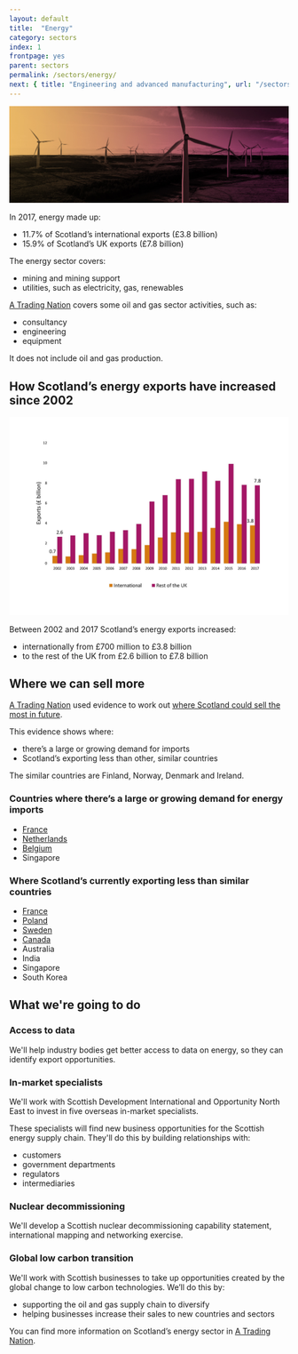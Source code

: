 ```yaml
---
layout: default
title:  "Energy"
category: sectors
index: 1
frontpage: yes
parent: sectors
permalink: /sectors/energy/
next: { title: "Engineering and advanced manufacturing", url: "/sectors/engineering-and-advanced-manufacturing/"}
---
```


![An image of wind turbines depicting the energy sector](/assets/images/sector_photography/energy.jpg)

In 2017, energy made up:

* 11.7% of Scotland’s international exports (£3.8 billion)
* 15.9% of Scotland’s UK exports (£7.8 billion)

The energy sector covers:

* mining and mining support
* utilities, such as electricity, gas, renewables

[A Trading Nation](https://www.gov.scot/publications/scotland-a-trading-nation/) covers some oil and gas sector activities, such as:

* consultancy
* engineering
* equipment

It does not include oil and gas production.

## How Scotland’s energy exports have increased since 2002
![Graph showing how Scotland’s energy exports increased to the rest of the UK and internationally between 2002 and 2017.](/assets/images/charts_and_graphs/sector/energy-figure-1.jpg)


Between 2002 and 2017 Scotland’s energy exports increased:
* internationally from £700 million to £3.8 billion
* to the rest of the UK from £2.6 billion to £7.8 billion

## Where we can sell more
[A Trading Nation](https://www.gov.scot/publications/scotland-a-trading-nation/) used evidence to work out [where Scotland could sell the most in future](/where-we-could-sell-more/).

This evidence shows where:

* there’s a large or growing demand for imports
* Scotland’s exporting less than other, similar countries

<div class="ds_inset-text">
<div class="ds_inset-text__text">
The similar countries are Finland, Norway, Denmark and Ireland.
</div>
</div>

### Countries where there’s a large or growing demand for energy imports
* [France](/country-profiles/france/)
* [Netherlands](/country-profiles/netherlands/)
* [Belgium](/country-profiles/belgium/)
* Singapore

### Where Scotland’s currently exporting less than similar countries
* [France](/country-profiles/france/)
* [Poland](/country-profiles/poland/)
* [Sweden](/country-profiles/sweden/)
* [Canada](/country-profiles/canada/)
* Australia
* India
* Singapore
* South Korea

## What we're going to do

### Access to data

We'll help industry bodies get better access to data on energy, so they can identify export opportunities.

### In-market specialists
We'll work with Scottish Development International and Opportunity North East to invest in five overseas in-market specialists.

These specialists will find new business opportunities for the Scottish energy supply chain. They'll do this by building relationships with:

* customers
* government departments
* regulators
* intermediaries

### Nuclear decommissioning
We'll develop a Scottish nuclear decommissioning capability statement, international mapping and networking exercise.

### Global low carbon transition
We'll work with Scottish businesses to take up opportunities created by the global change to low carbon technologies. We’ll do this by:

* supporting the oil and gas supply chain to diversify
* helping businesses increase their sales to new countries and sectors


You can find more information on Scotland’s energy sector in [A Trading Nation](https://www.gov.scot/publications/scotland-a-trading-nation/).
